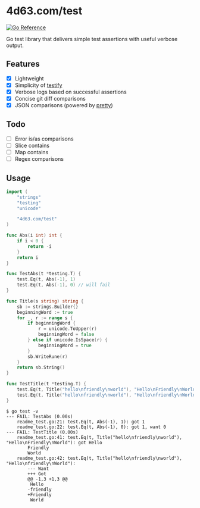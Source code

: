 # 4d63.com/test

[![Go Reference](https://pkg.go.dev/badge/4d63.com/test.svg)](https://pkg.go.dev/4d63.com/test)

Go test library that delivers simple test assertions with useful verbose output.

## Features

 - [x] Lightweight
 - [x] Simplicity of [testify](https://github.com/stretchr/testify)
 - [x] Verbose logs based on successful assertions
 - [x] Concise git diff comparisons
 - [x] JSON comparisons (powered by [pretty](https://github.com/tidwall/pretty))

## Todo
 - [ ] Error is/as comparisons
 - [ ] Slice contains
 - [ ] Map contains
 - [ ] Regex comparisons

## Usage

```go
import (
	"strings"
	"testing"
	"unicode"

	"4d63.com/test"
)

func Abs(i int) int {
	if i < 0 {
		return -i
	}
	return i
}

func TestAbs(t *testing.T) {
	test.Eq(t, Abs(-1), 1)
	test.Eq(t, Abs(-1), 0) // will fail
}

func Title(s string) string {
	sb := strings.Builder{}
	beginningWord := true
	for _, r := range s {
		if beginningWord {
			r = unicode.ToUpper(r)
			beginningWord = false
		} else if unicode.IsSpace(r) {
			beginningWord = true
		}
		sb.WriteRune(r)
	}
	return sb.String()
}

func TestTitle(t *testing.T) {
	test.Eq(t, Title("hello\nfriendly\nworld"), "Hello\nFriendly\nWorld")
	test.Eq(t, Title("hello\nfriendly\nworld"), "Hello\nfriendly\nWorld") // will fail
}
```

```
$ go test -v
--- FAIL: TestAbs (0.00s)
    readme_test.go:21: test.Eq(t, Abs(-1), 1): got 1
    readme_test.go:22: test.Eq(t, Abs(-1), 0): got 1, want 0
--- FAIL: TestTitle (0.00s)
    readme_test.go:41: test.Eq(t, Title("hello\nfriendly\nworld"), "Hello\nFriendly\nWorld"): got Hello
        Friendly
        World
    readme_test.go:42: test.Eq(t, Title("hello\nfriendly\nworld"), "Hello\nfriendly\nWorld"):
        --- Want
        +++ Got
        @@ -1,3 +1,3 @@
         Hello
        -friendly
        +Friendly
         World
```
